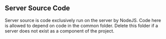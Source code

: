Server Source Code
------------------

Server source is code exclusively run on the server by NodeJS. Code here is allowed to depend on code in the common folder. Delete this folder if a server does not exist as a component of the project.